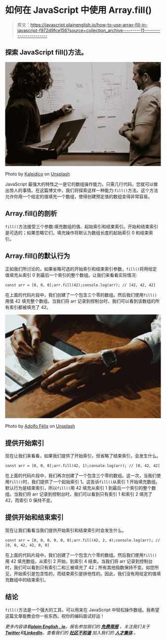 # 如何在 JavaScript 中使用 Array.fill()

> 原文：<https://javascript.plainenglish.io/how-to-use-array-fill-in-javascript-f972d9fce156?source=collection_archive---------11----------------------->

## 探索 JavaScript fill()方法。

![](img/97926dba5c856a420e2234c23f712ca9.png)

Photo by [Kaleidico](https://unsplash.com/@kaleidico?utm_source=medium&utm_medium=referral) on [Unsplash](https://unsplash.com?utm_source=medium&utm_medium=referral)

JavaScript 最强大的特性之一是它的数组操作能力。只需几行代码，您就可以做出惊人的事情。在这篇博文中，我们将探索这样一种能力:`fill()`方法。这个方法允许你用一个给定的值填充一个数组，使得创建预定值的数组变得非常容易。

## Array.fill()的剖析

`fill()`方法接受三个参数:填充数组的值、起始索引和结束索引。开始和结束索引是可选的；如果忽略它们，填充操作将默认为数组长度的起始索引 0 和结束索引。

## Array.fill()的默认行为

正如我们所讨论的，如果省略可选的开始索引和结束索引参数，`fill()`将用给定值填充从索引 0 到最后一个索引的整个数组。让我们来看看实际情况:

```
const arr = [0, 0, 0];arr.fill(42);console.log(arr); // [42, 42, 42]
```

在上面的代码片段中，我们创建了一个包含三个零的数组。然后我们使用`fill()`用值 42 填充整个数组。当我们将 arr 记录到控制台时，我们可以看到该数组的所有索引都被填充了 42。

![](img/2c563a566c8600b5167da12c12bc7240.png)

Photo by [Adolfo Félix](https://unsplash.com/@adolfofelix?utm_source=medium&utm_medium=referral) on [Unsplash](https://unsplash.com?utm_source=medium&utm_medium=referral)

## 提供开始索引

现在让我们来看看，如果我们提供了开始索引，但省略了结束索引，会发生什么。

```
const arr = [0, 0, 0];arr.fill(42, 1);console.log(arr); // [0, 42, 42]
```

在上面的代码片段中，我们再次创建了一个包含三个零的数组。这一次，当我们使用`fill()`时，我们提供了一个起始索引 1。这告诉`fill()`从索引 1 开始填充数组。默认行为是结束索引，所以`fill()`用 42 填充从索引 1 到最后一个索引的整个数组。当我们将 arr 记录到控制台时，我们可以看到只有索引 1 和索引 2 填充了 42，而索引 0 保持不变。

## 提供开始和结束索引

现在让我们看看当我们提供开始索引和结束索引时会发生什么。

```
const arr = [0, 0, 0, 0, 0, 0];arr.fill(42, 2, 4);console.log(arr); // [0, 0, 42, 42, 0, 0]
```

在上面的代码片段中，我们创建了一个包含六个零的数组。然后我们使用`fill()`用 42 填充数组，从索引 2 开始，到索引 4 结束。当我们将 arr 记录到控制台时，我们可以看到只有索引二和三被填充了 42；所有其他指数保持不变。如您所见，开始索引是包含性的，而结束索引是排他性的。因此，我们没有用给定的值填充数组中的结束索引。

## 结论

`fill()`方法是一个强大的工具，可以用来在 JavaScript 中轻松操作数组。我希望这篇文章能教会你一些东西。祝你的编码面试好运！

*更多内容请看*[***plain English . io***](https://plainenglish.io/)*。报名参加我们的* [***免费周报***](http://newsletter.plainenglish.io/) *。关注我们关于*[***Twitter***](https://twitter.com/inPlainEngHQ)*和*[***LinkedIn***](https://www.linkedin.com/company/inplainenglish/)*。查看我们的* [***社区不和谐***](https://discord.gg/GtDtUAvyhW) *加入我们的* [***人才集体***](https://inplainenglish.pallet.com/talent/welcome) *。*